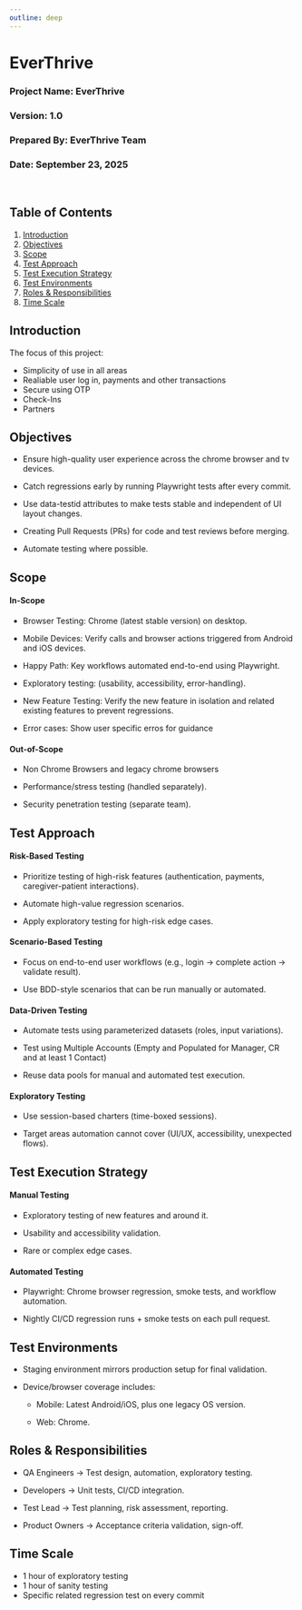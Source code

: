 ```yaml
---
outline: deep
---
```

# EverThrive

### Project Name: EverThrive
### Version: 1.0
### Prepared By: EverThrive Team
### Date: September 23, 2025 

<br>

## Table of Contents
1. [Introduction](#introduction)
2. [Objectives](#objectives)  
3. [Scope](#scope)  
4. [Test Approach](#test-approach)  
5. [Test Execution Strategy](#test-execution-strategy)   
6. [Test Environments](#test-environments)  
7. [Roles & Responsibilities](#roles--responsibilities)  
8. [Time Scale](#time-scale)

## Introduction

The focus of this project:

- Simplicity of use in all areas
- Realiable user log in, payments and other transactions
- Secure using OTP
- Check-Ins
- Partners

## Objectives

- Ensure high-quality user experience across the chrome browser and tv devices.

- Catch regressions early by running Playwright tests after every commit.

- Use data-testid attributes to make tests stable and independent of UI layout changes.

- Creating Pull Requests (PRs) for code and test reviews before merging.

- Automate testing where possible.

## Scope
#### In-Scope

- Browser Testing: Chrome (latest stable version) on desktop.

- Mobile Devices: Verify calls and browser actions triggered from Android and iOS devices.

- Happy Path: Key workflows automated end-to-end using Playwright.

- Exploratory testing: (usability, accessibility, error-handling).

- New Feature Testing: Verify the new feature in isolation and related existing features to prevent regressions.

- Error cases: Show user specific erros for guidance

#### Out-of-Scope

- Non Chrome Browsers and legacy chrome browsers

- Performance/stress testing (handled separately).

- Security penetration testing (separate team).

## Test Approach
#### Risk-Based Testing

- Prioritize testing of high-risk features (authentication, payments, caregiver-patient interactions).

- Automate high-value regression scenarios.

- Apply exploratory testing for high-risk edge cases.

#### Scenario-Based Testing

- Focus on end-to-end user workflows (e.g., login → complete action → validate result).

- Use BDD-style scenarios that can be run manually or automated.

#### Data-Driven Testing

- Automate tests using parameterized datasets (roles, input variations).

- Test using Multiple Accounts (Empty and Populated for Manager, CR and at least 1 Contact)

- Reuse data pools for manual and automated test execution.

#### Exploratory Testing

- Use session-based charters (time-boxed sessions).

- Target areas automation cannot cover (UI/UX, accessibility, unexpected flows).

## Test Execution Strategy
#### Manual Testing

- Exploratory testing of new features and around it.

- Usability and accessibility validation.

- Rare or complex edge cases.

#### Automated Testing

- Playwright: Chrome browser regression, smoke tests, and workflow automation.

- Nightly CI/CD regression runs + smoke tests on each pull request.

## Test Environments

- Staging environment mirrors production setup for final validation.

- Device/browser coverage includes:

    - Mobile: Latest Android/iOS, plus one legacy OS version.

    - Web: Chrome.

## Roles & Responsibilities

- QA Engineers → Test design, automation, exploratory testing.

- Developers → Unit tests, CI/CD integration.

- Test Lead → Test planning, risk assessment, reporting.

- Product Owners → Acceptance criteria validation, sign-off.

## Time Scale

- 1 hour of exploratory testing
- 1 hour of sanity testing
- Specific related regression test on every commit
<!-- ## More

Check out the documentation for the [full list of runtime APIs](https://vitepress.dev/reference/runtime-api#usedata). -->